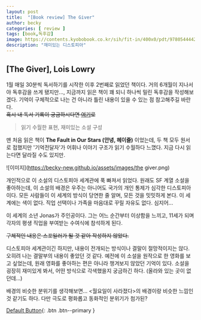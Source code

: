 ```yaml
---
layout: post
title:  "[Book review] The Giver"
author: becky
categories: [ review ]
tags: [book,독후감]
image: https://contents.kyobobook.co.kr/sih/fit-in/400x0/pdt/9780544442207.jpg
description: "재미있는 디스토피아"
---
```


## [The Giver], Lois Lowry  


1월 매일 30분씩 독서하기를 시작한 이후 2번째로 읽었던 책이다. 거의 6개월이 지나서야 독후감을 쓰게 됐지만..., 지금까지 읽은 책이 꽤 되니 하나씩 밀린 독후감을 작성해보겠다. 기억이 구체적으로 나는 건 아니라 틀린 내용이 있을 수 있는 점 참고해주길 바란다.  
~~혹시 내 독서 기록이 궁금하시다면 [여기](https://youtube.com/@recording_bk?si=0Ggk52qQDKh3fdp7)로~~  


> 읽기 수월한 표현, 재미있는 소설 구성  

맨 처음 읽은 책이 **The Fault in Our Stars (안녕, 헤이즐)** 이었는데, 두 책 모두 원서로 접했지만 '기억전달자'가 어휘나 이야기 구조가 읽기 수월하다 느꼈다. 지금 다시 읽는다면 달라질 수도 있지만.  


![이미지](https://becky-new.github.io/assets/images/the giver.png)  

개인적으로 이 소설의 디스토피아 세계관에 푹 빠져서 읽었다. 원래도 SF 계열 소설을 좋아하는데, 이 소설의 배경은 우주는 아니어도 국가의 개인 통제가 심각한 디스토피아이다. 모든 사람들이 이 세계의 방식이 당연한 줄 알며, 모든 것을 밋밋하게 본다. 이 세계에는 색이 없다. 직업 선택이나 가족을 마음대로 꾸릴 자유도 없다. 심지어...  

이 세계의 소년 Jonas가 주인공이다. 그는 어느 순간부터 이상함을 느끼고, 11세가 되며 각자의 평생 직업을 부여받는 수여식에 참석하게 된다.  


~~구체적인 내용은 스포일러가 될 것 같아 작성하지 않았다.~~  


디스토피아 세계관이긴 하지만, 내용이 전개되는 방식이나 결말이 절망적이지는 않다. 오히려 나는 결말부의 내용이 좋았던 것 같다. 예전에 이 소설을 원작으로 한 영화를 보고 싶었는데, 원래 영화를 좋아하는 편은 아니라 챙겨보지 않았던 기억이 있다. 소설을 굉장히 재미있게 봐서, 어떤 방식으로 각색했을지 궁금하긴 하다. (올라와 있는 곳이 없던데...)  


배경의 비슷한 분위기를 생각해보면... <월요일이 사라졌다>의 배경이랑 비슷한 느낌인 것 같기도 하다. 다만 극도로 평화롭고 동화적인 분위기가 첨가된?  



[Default Button](#){: .btn .btn--primary }

